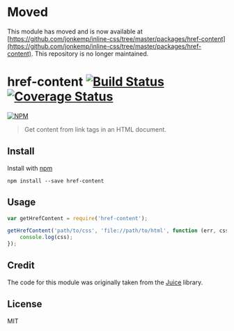 # Moved

This module has moved and is now available at [https://github.com/jonkemp/inline-css/tree/master/packages/href-content](https://github.com/jonkemp/inline-css/tree/master/packages/href-content). This repository is no longer maintained.

# href-content [![Build Status](https://travis-ci.org/jonkemp/href-content.svg?branch=master)](https://travis-ci.org/jonkemp/href-content) [![Coverage Status](https://coveralls.io/repos/jonkemp/href-content/badge.svg?branch=master&service=github)](https://coveralls.io/github/jonkemp/href-content?branch=master)

[![NPM](https://nodei.co/npm/href-content.png?downloads=true)](https://nodei.co/npm/href-content/)

> Get content from link tags in an HTML document.

## Install

Install with [npm](https://npmjs.org/package/href-content)

```
npm install --save href-content
```

## Usage

```js
var getHrefContent = require('href-content');

getHrefContent('path/to/css', 'file://path/to/html', function (err, css) {
    console.log(css);
});
```

## Credit

The code for this module was originally taken from the [Juice](https://github.com/Automattic/juice) library.

## License

MIT
